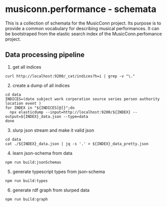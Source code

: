musiconn.performance - schemata
===

This is a collection of schemata for the MusicConn project.
Its purpose is to provide a common vocabulary for describing
musical performances. It can be bootstraped from the elastic search
index of the MusicConn.perfomance project.

## Data processing pipeline

1. get all indices

```shell
curl http://localhost:9200/_cat/indices?h=i | grep -v "\."
```
2. create a dump of all indices

```shell
cd data
INDICES=(date subject work corporation source series person authority location event )
for INDEX in "${INDICES[@]}";do 
  npx elasticdump --input=http://localhost:9200/${INDEX} --output=${INDEX}_data.json --type=data
done
```

3.  slurp json stream and make it valid json

```shell
cd data
cat ./${INDEX}_data.json | jq -s '.' > ${INDEX}_data_pretty.json
```

4. learn json-schema from data

```shell
npm run build:jsonSchemas
```

5. generate typescript types from json-schema

```shell
npm run build:types
```

6. generate rdf graph from slurped data

 ```shell
 npm run build:graph
 ```